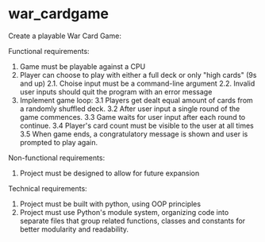 # war_cardgame

Create a playable War Card Game:

Functional requirements:
  1. Game must be playable against a CPU
  2. Player can choose to play with either a full deck or only "high cards" (9s and up)
       2.1. Choise input must be a command-line argument
       2.2. Invalid user inputs should quit the program with an error message
  4. Implement game loop:
     3.1 Players get dealt equal amount of cards from a randomly shuffled deck.
     3.2 After user input a single round of the game commences.
     3.3 Game waits for user input after each round to continue.
     3.4 Player's card count must be visible to the user at all times
     3.5 When game ends, a congratulatory message is shown and user is prompted to play again.

Non-functional requirements:
  1. Project must be designed to allow for future expansion

Technical requirements:
  1. Project must be built with python, using OOP principles
  2. Project must use Python's module system, organizing code into separate files that group
     related functions, classes and constants for better modularity and readability.
    
